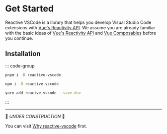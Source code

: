 # Get Started

Reactive VSCode is a library that helps you develop Visual Studio Code extensions with [Vue's Reactivity API](https://vuejs.org/api/reactivity-core.html). We assume you are already familiar with the basic ideas of [Vue's Reactivity API](https://vuejs.org/guide/essentials/reactivity-fundamentals.html) and [Vue Composables](https://vuejs.org/guide/reusability/composables.html) before you continue.

## Installation

::: code-group

```bash [pnpm]
pnpm i -D reactive-vscode
```

```bash [npm]
npm i -D reactive-vscode
```

```bash [yarn]
yarn add reacive-vscode --save-dev
```

:::

---

🚧 *UNDER CONSTRUCTION* 🚧

You can visit [Why reactive-vscode](./why.md) first.
